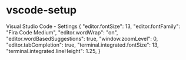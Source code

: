 # vscode-setup
Visual Studio Code - Settings
{
    "editor.fontSize": 13,
    "editor.fontFamily": "Fira Code Medium",
    "editor.wordWrap": "on",
    "editor.wordBasedSuggestions": true,
    "window.zoomLevel": 0,
    "editor.tabCompletion": true,
    "terminal.integrated.fontSize": 13,
    "terminal.integrated.lineHeight": 1.25,
}
